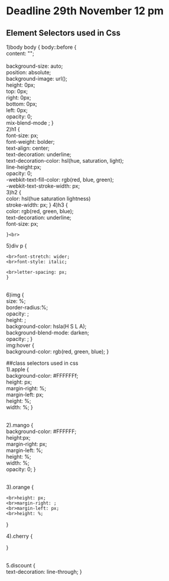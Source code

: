 # Deadline 29th November 12 pm 
## Element Selectors used in Css
1)body
  body {
body::before {
    <br>content: ""; <br>
    <br>background-size: auto;
    <br>position: absolute;
    <br>background-image: url();
    <br>height: 0px;
    <br>top: 0px;
    <br>right: 0px;
    <br>bottom: 0px;
    <br>left: 0px;
    <br>opacity: 0;
    <br>mix-blend-mode ;
  }<br>
2)h1 {
    <br>font-size: px;
    <br>font-weight: bolder;
    <br>text-align: center;
    <br>text-decoration: underline;
   <br> text-decoration-color: hsl(hue, saturation, light);
    <br>line-height:px;
    <br>opacity: 0;
    <br>-webkit-text-fill-color: rgb(red, blue, green);
    <br>-webkit-text-stroke-width: px;
 <br>3)h2 {
    <br>color: hsl(hue saturation lightness)
    <br>stroke-width: px;
      }
  4)h3 {
    <br>color: rgb(red, green, blue);
    <br>text-decoration: underline;
    <br>font-size: px;

    }<br>
  5)div p {
   
    <br>font-stretch: wider;
    <br>font-style: italic;
   
    <br>letter-spacing: px;
    }


   <br>6)img {
    <br>size: %;
    <br>border-radius:%;
    <br>opacity: ;
    <br>height: ;
    <br>background-color: hsla(H S L A);
    <br>background-blend-mode: darken;
    <br>opacity: ;
  }<br>
  img:hover {
    <br>background-color: rgb(red, green, blue);
    }
    
##class selectors used in css
<br>
1).apple {
    <br>background-color: #FFFFFFf;
    <br>height: px;
    <br>margin-right: %;
    <br>margin-left: px;
    <br>height: %;
    <br>width: %;
}

<br>2).mango {
    <br>background-color: #FFFFFF;
    <br>height:px;
    <br>margin-right: px;
    <br>margin-left: %;
    <br>height: %;
    <br>width: %;
    <br>opacity: 0;
    }
    <br>

<br>3).orange {
  
    <br>height: px;
    <br>margin-right: ;
    <br>margin-left: px;
    <br>height: %;

}<br>

4).cherry {

  }

 <br>
 5.discount {
    <br>text-decoration: line-through;
  }
    
